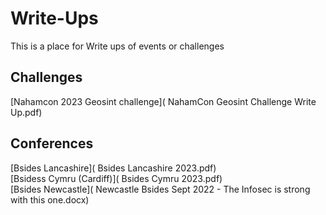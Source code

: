 # Write-Ups
This is a place for Write ups of events or challenges 

## Challenges
[Nahamcon 2023 Geosint challenge]( NahamCon Geosint Challenge Write Up.pdf)


## Conferences

[Bsides Lancashire]( Bsides Lancashire 2023.pdf)\
[Bsidess Cymru (Cardiff)]( Bsides Cymru 2023.pdf)\
[Bsides Newcastle]( Newcastle Bsides Sept 2022 - The Infosec is strong with this one.docx)

